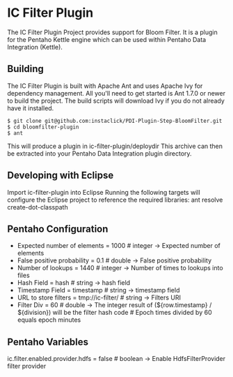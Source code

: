 IC Filter Plugin
=================

The IC Filter Plugin Project provides support for Bloom Filter. 
It is a plugin for the Pentaho Kettle engine which can be used within Pentaho Data Integration (Kettle).

Building
--------
The IC Filter Plugin is built with Apache Ant and uses Apache Ivy for dependency management. 
All you'll need to get started is Ant 1.7.0 or newer to build the project. 
The build scripts will download Ivy if you do not already have it installed.

    $ git clone git@github.com:instaclick/PDI-Plugin-Step-BloomFilter.git
    $ cd bloomfilter-plugin
    $ ant

This will produce a plugin in ic-filter-plugin/deploydir This archive can then be extracted into your Pentaho Data Integration plugin directory.

Developing with Eclipse
---------------
Import ic-filter-plugin into Eclipse
Running the following targets will configure the Eclipse project to reference the required libraries:
ant resolve create-dot-classpath


Pentaho Configuration
---------------------

* Expected number of elements = 1000              # integer   -> Expected number of elements
* False positive probability  = 0.1               # double    -> False positive probability
* Number of lookups           = 1440              # integer   -> Number of times to lookups into files
* Hash Field                  = hash              # string    -> hash field
* Timestamp Field             = timestamp         # string    -> timestamp field
* URL to store filters        = tmp://ic-filter/  # string    -> Filters URI
* Filter Div                  = 60                # double    -> The integer result of (${row.timestamp} / ${division}) will be the filter hash code
                                                  # Epoch times divided by 60 equals epoch minutes

Pentaho Variables
------------------
ic.filter.enabled.provider.hdfs = false # boolean   -> Enable HdfsFilterProvider filter provider
